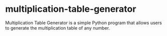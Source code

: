 # multiplication-table-generator
Multiplication Table Generator is a simple Python program that allows users to generate the multiplication table of any number.
